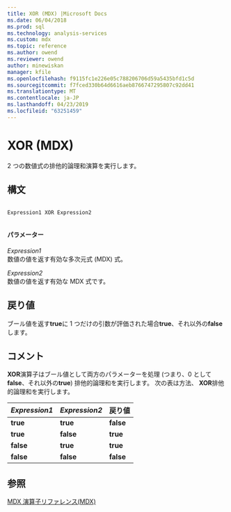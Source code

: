 ```yaml
---
title: XOR (MDX) |Microsoft Docs
ms.date: 06/04/2018
ms.prod: sql
ms.technology: analysis-services
ms.custom: mdx
ms.topic: reference
ms.author: owend
ms.reviewer: owend
author: minewiskan
manager: kfile
ms.openlocfilehash: f9115fc1e226e05c788206706d59a5435bfd1c5d
ms.sourcegitcommit: f7fced330b64d6616aeb8766747295807c92dd41
ms.translationtype: MT
ms.contentlocale: ja-JP
ms.lasthandoff: 04/23/2019
ms.locfileid: "63251459"
---
```

# <a name="xor-mdx"></a>XOR (MDX)


  2 つの数値式の排他的論理和演算を実行します。  
  
## <a name="syntax"></a>構文  
  
```  
  
Expression1 XOR Expression2  
  
```  
  
#### <a name="parameters"></a>パラメーター  
 *Expression1*  
 数値の値を返す有効な多次元式 (MDX) 式。  
  
 *Expression2*  
 数値の値を返す有効な MDX 式です。  
  
## <a name="return-value"></a>戻り値  
 ブール値を返す**true**に 1 つだけの引数が評価された場合**true**、それ以外の**false**します。  
  
## <a name="remarks"></a>コメント  
 **XOR**演算子はブール値として両方のパラメーターを処理 (つまり、0 として**false**、それ以外の**true**) 排他的論理和を実行します。 次の表は方法、 **XOR**排他的論理和を実行します。  
  
|*Expression1*|*Expression2*|戻り値|  
|-------------------|-------------------|------------------|  
|**true**|**true**|**false**|  
|**true**|**false**|**true**|  
|**false**|**true**|**true**|  
|**false**|**false**|**false**|  
  
## <a name="see-also"></a>参照  
 [MDX 演算子リファレンス&#40;MDX&#41;](../mdx/mdx-operator-reference-mdx.md)  
  
  
